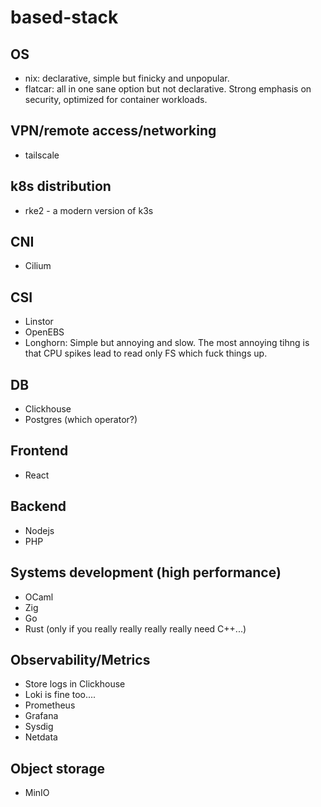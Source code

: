 # based-stack

## OS
- nix: declarative, simple but finicky and unpopular.
- flatcar: all in one sane option but not declarative. Strong emphasis on security, optimized for container workloads.

## VPN/remote access/networking
- tailscale

## k8s distribution
- rke2 - a modern version of k3s

## CNI
- Cilium

## CSI
- Linstor
- OpenEBS
- Longhorn: Simple but annoying and slow. The most annoying tihng is that CPU spikes lead to read only FS which fuck things up.

## DB
- Clickhouse
- Postgres (which operator?)

## Frontend
- React

## Backend
- Nodejs
- PHP

## Systems development (high performance)
- OCaml
- Zig
- Go
- Rust (only if you really really really really need C++...)

## Observability/Metrics
- Store logs in Clickhouse
- Loki is fine too....
- Prometheus
- Grafana
- Sysdig
- Netdata

## Object storage
- MinIO
